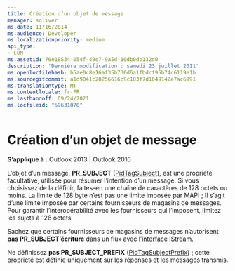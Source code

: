```yaml
---
title: Création d’un objet de message
manager: soliver
ms.date: 11/16/2014
ms.audience: Developer
ms.localizationpriority: medium
api_type:
- COM
ms.assetid: 70e18534-054f-49e7-9a5d-10db0db132d0
description: 'Derniére modification : samedi 23 juillet 2011'
ms.openlocfilehash: b5ae0c8e16af35b730d6a1fbdcf95b74c6119e1b
ms.sourcegitcommit: a1d9041c20256616c9c183f7d1049142a7ac6991
ms.translationtype: MT
ms.contentlocale: fr-FR
ms.lasthandoff: 09/24/2021
ms.locfileid: "59631070"
---
```

# <a name="creating-a-message-subject"></a>Création d’un objet de message

  
  
**S’applique à** : Outlook 2013 | Outlook 2016 
  
L’objet d’un message, **PR_SUBJECT** ([PidTagSubject](pidtagsubject-canonical-property.md)), est une propriété facultative, utilisée pour résumer l’intention d’un message. Si vous choisissez de la définir, faites-en une chaîne de caractères de 128 octets ou moins. La limite de 128 byte n’est pas une limite imposée par MAPI ; Il s’agit d’une limite imposée par certains fournisseurs de magasins de messages. Pour garantir l’interopérabilité avec les fournisseurs qui l’imposent, limitez les sujets à 128 octets. 
  
Sachez que certains fournisseurs de magasins de messages n’autorisent **pas PR_SUBJECT’écriture** dans un flux avec [l’interface IStream.](https://msdn.microsoft.com/library/aa380034%28VS.85%29.aspx) 
  
Ne définissez **pas PR_SUBJECT_PREFIX** ([PidTagSubjectPrefix](pidtagsubjectprefix-canonical-property.md)) ; cette propriété est définie uniquement sur les réponses et les messages transmis. 
  

